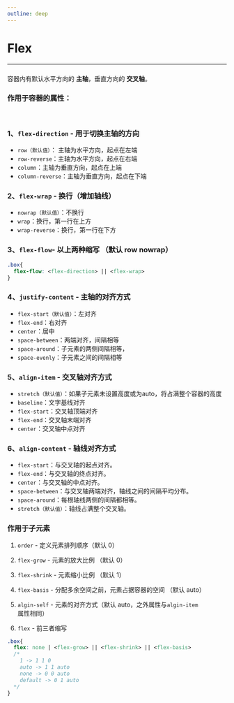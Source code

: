 ```yaml
---
outline: deep
---
```


# Flex
---
<div class="tip custom-block" style="padding-top: 8px">
容器内有默认水平方向的 <b>主轴</b>，垂直方向的 <b>交叉轴</b>。
</div>


### 作用于容器的属性：
<br/>

### 1、`flex-direction` - 用于切换主轴的方向
- `row（默认值）`： 主轴为水平方向，起点在左端
- `row-reverse`：主轴为水平方向，起点在右端
- `column`：主轴为垂直方向，起点在上端
- `column-reverse`：主轴为垂直方向，起点在下端

### 2、`flex-wrap` - 换行（增加轴线）

- `nowrap（默认值）`：不换行
- `wrap`：换行，第一行在上方
- `wrap-reverse`：换行，第一行在下方

### 3、`flex-flow`- 以上两种缩写 （默认 row nowrap）

```css
.box{
  flex-flow: <flex-direction> || <flex-wrap>
}
```

### 4、`justify-content` - 主轴的对齐方式

- `flex-start（默认值）`：左对齐
- `flex-end`：右对齐
- `center`：居中
- `space-between`：两端对齐，间隔相等
- `space-around`：子元素的两侧间隔相等，
- `space-evenly`：子元素之间的间隔相等

### 5、`align-item` - 交叉轴对齐方式
- `stretch（默认值）`：如果子元素未设置高度或为auto，将占满整个容器的高度
- `baseline`：文字基线对齐
- `flex-start`：交叉轴顶端对齐
- `flex-end`：交叉轴末端对齐
- `center`：交叉轴中点对齐
### 6、`align-content` - 轴线对齐方式
- `flex-start`：与交叉轴的起点对齐。
- `flex-end`：与交叉轴的终点对齐。
- `center`：与交叉轴的中点对齐。
- `space-between`：与交叉轴两端对齐，轴线之间的间隔平均分布。
- `space-around`：每根轴线两侧的间隔都相等。
- `stretch（默认值）`：轴线占满整个交叉轴。
### 作用于子元素
1. `order` - 定义元素排列顺序（默认 0）

2. `flex-grow` - 元素的放大比例 （默认 0）

3. `flex-shrink` - 元素缩小比例 （默认 1）

4. `flex-basis` - 分配多余空间之前，元素占据容器的空间 （默认 auto）

5. `algin-self` - 元素的对齐方式（默认 auto，之外属性与`algin-item`属性相同）

6. `flex` - 前三者缩写

```css
.box{
  flex: none | <flex-grow> || <flex-shrink> || <flex-basis>
  /*
    1 -> 1 1 0
    auto -> 1 1 auto
    none -> 0 0 auto
    default -> 0 1 auto
  */
}
```